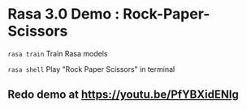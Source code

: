 # Rasa 3.0 Demo : Rock-Paper-Scissors

`rasa train` Train Rasa models


`rasa shell` Play "Rock Paper Scissors" in terminal

## Redo demo at https://youtu.be/PfYBXidENlg